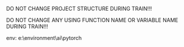 DO NOT CHANGE PROJECT STRUCTURE DURING TRAIN!!!

DO NOT CHANGE ANY USING FUNCTION NAME OR VARIABLE NAME DURING TRAIN!!!

env: e:\environment\ai\pytorch
